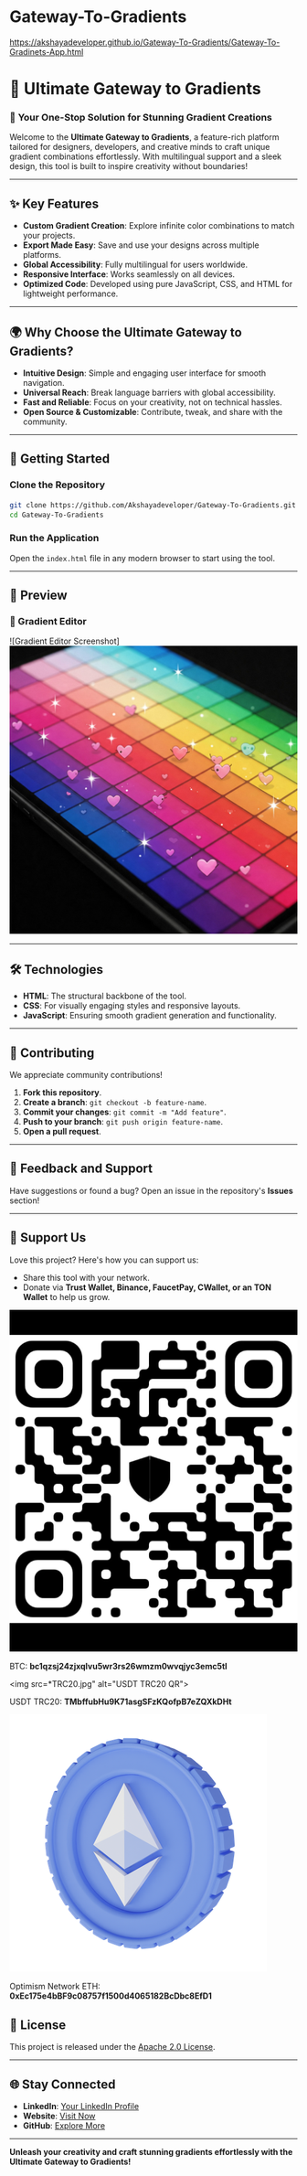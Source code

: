 # Gateway-To-Gradients
https://akshayadeveloper.github.io/Gateway-To-Gradients/Gateway-To-Gradinets-App.html

# 🌈 Ultimate Gateway to Gradients  

### 🚀 **Your One-Stop Solution for Stunning Gradient Creations**  

Welcome to the **Ultimate Gateway to Gradients**, a feature-rich platform tailored for designers, developers, and creative minds to craft unique gradient combinations effortlessly. With multilingual support and a sleek design, this tool is built to inspire creativity without boundaries!  

---

## ✨ **Key Features**  

- **Custom Gradient Creation**: Explore infinite color combinations to match your projects.  
- **Export Made Easy**: Save and use your designs across multiple platforms.  
- **Global Accessibility**: Fully multilingual for users worldwide.  
- **Responsive Interface**: Works seamlessly on all devices.  
- **Optimized Code**: Developed using pure JavaScript, CSS, and HTML for lightweight performance.  

---

## 🌍 **Why Choose the Ultimate Gateway to Gradients?**  

- **Intuitive Design**: Simple and engaging user interface for smooth navigation.  
- **Universal Reach**: Break language barriers with global accessibility.  
- **Fast and Reliable**: Focus on your creativity, not on technical hassles.  
- **Open Source & Customizable**: Contribute, tweak, and share with the community.  

---

## 📂 **Getting Started**  

### Clone the Repository  
```bash
git clone https://github.com/Akshayadeveloper/Gateway-To-Gradients.git
cd Gateway-To-Gradients
```

### Run the Application  
Open the `index.html` file in any modern browser to start using the tool.  

---

## 📸 **Preview**  

### 🌟 Gradient Editor  
![Gradient Editor Screenshot] 
<img src="Gemini_Generated_Image_yuoqltyuoqltyuoq.jpeg">

---

## 🛠️ **Technologies**  

- **HTML**: The structural backbone of the tool.  
- **CSS**: For visually engaging styles and responsive layouts.  
- **JavaScript**: Ensuring smooth gradient generation and functionality.  

---

## 🤝 **Contributing**  

We appreciate community contributions!  

1. **Fork this repository**.  
2. **Create a branch**: `git checkout -b feature-name`.  
3. **Commit your changes**: `git commit -m "Add feature"`.  
4. **Push to your branch**: `git push origin feature-name`.  
5. **Open a pull request**.  

---

## 💬 **Feedback and Support**  

Have suggestions or found a bug? Open an issue in the repository's **Issues** section!  

---

## 🌟 **Support Us**  

Love this project? Here's how you can support us:  

- Share this tool with your network.  
- Donate via **Trust Wallet, Binance, FaucetPay, CWallet, or an TON Wallet** to help us grow.  

<img src="BTCQR1.jpg" alt="Bitcoin QR"> <p>BTC: <strong>bc1qzsj24zjxqlvu5wr3rs26wmzm0wvqjyc3emc5tl</strong></p>
<img src=*TRC20.jpg" alt="USDT TRC20 QR"> <p>USDT TRC20: 
<strong> TMbffubHu9K71asgSFzKQofpB7eZQXkDHt</strong></p>
<img src="Etherum.png" alt="ETH"> <p> Optimism Network ETH: <strong>0xEc175e4bBF9c08757f1500d4065182BcDbc8EfD1</strong></p>

            
## 📜 **License**  

This project is released under the [Apache 2.0 License](LICENSE).  

---

## 🌐 **Stay Connected**  

- **LinkedIn**: [Your LinkedIn Profile](https://linkedin.com/in/akshaya-s-5b3461278)  
- **Website**: [Visit Now](https://www.akshayaselvakumar.com/)  
- **GitHub**: [Explore More](https://github.com/Akshayadeveloper)  

---
 **Unleash your creativity and craft stunning gradients effortlessly with the Ultimate Gateway to Gradients!**  

